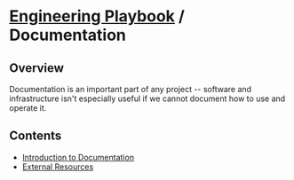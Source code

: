 # [Engineering Playbook](../README.md) / Documentation

## Overview

Documentation is an important part of any project -- software and
infrastructure isn't especially useful if we cannot document how to
use and operate it.

## Contents

* [Introduction to Documentation](./intro-to-docs.md)
* [External Resources](./external-resources.md)

